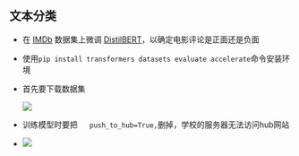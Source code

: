 ## 文本分类

+ 在 [IMDb](https://huggingface.co/datasets/imdb) 数据集上微调 [DistilBERT](https://huggingface.co/distilbert/distilbert-base-uncased)，以确定电影评论是正面还是负面

+ 使用`pip install transformers datasets evaluate accelerate`命令安装环境

+ 首先要下载数据集

  ![](E:\summerwork\week7\img\文本分类数据下载.png)

+ 训练模型时要把`   push_to_hub=True,`删掉，学校的服务器无法访问hub网站

+ ![](E:\summerwork\week7\img\文本分类结果.png)